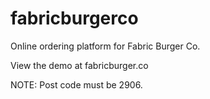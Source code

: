 # fabricburgerco
 Online ordering platform for Fabric Burger Co.

View the demo at fabricburger.co

NOTE: Post code must be 2906.
